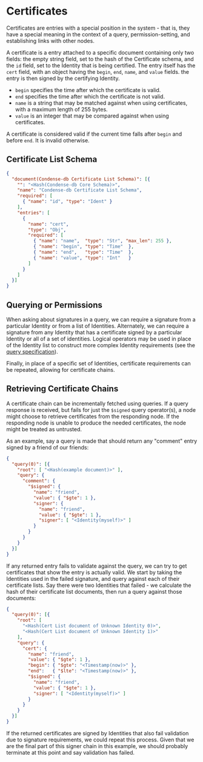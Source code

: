 # Certificates #

Certificates are entries with a special position in the system - that is, they 
have a special meaning in the context of a query, permission-setting, and 
establishing links with other nodes.

A certificate is a entry attached to a specific document containing only two 
fields: the empty string field, set to the hash of the Certificate schema, and 
the `id` field, set to the Identity that is being certified. The entry itself 
has the `cert` field, with an object having the `begin`, `end`, `name`, and 
`value` fields. the entry is then signed by the certifying Identity.

- `begin` specifies the time after which the certificate is valid.
- `end` specifies the time after which the certificate is not valid.
- `name` is a string that may be matched against when using certificates, with a 
	maximum length of 255 bytes.
- `value` is an integer that may be compared against when using certificates.

A certificate is considered valid if the current time falls after `begin` and 
before `end`. It is invalid otherwise.

## Certificate List Schema ##

```json
{
  "document(Condense-db Certificate List Schema)": [{
    "": "<Hash(Condense-db Core Schema)>",
    "name": "Condense-db Certificate List Schema",
    "required": [
      { "name": "id", "type": "Ident" }
    ],
    "entries": [
      {
        "name": "cert",
        "type": "Obj",
        "required": [
          { "name": "name",  "type": "Str", "max_len": 255 },
          { "name": "begin", "type": "Time"  },
          { "name": "end",   "type": "Time"  },
          { "name": "value", "type": "Int"   }
        ]
      }
    ]
  }]
}
```

## Querying or Permissions ##

When asking about signatures in a query, we can require a signature from a 
particular Identity or from a list of Identities. Alternately, we can require a 
signature from any Identity that has a certificate signed by a particular 
Identity or all of a set of identities. Logical operators may be used in place 
of the Identity list to construct more complex Identity requirements (see the 
[query specification](query.md)).

Finally, in place of a specific set of Identities, certificate requirements can 
be repeated, allowing for certificate chains.

## Retrieving Certificate Chains ##

A certificate chain can be incrementally fetched using queries. If a query 
response is received, but fails for just the `$signed` query operator(s), a node 
might choose to retrieve certificates from the responding node. If the 
responding node is unable to produce the needed certificates, the node might be 
treated as untrusted.

As an example, say a query is made that should return any "comment" entry signed 
by a friend of our friends:

```json
{
  "query(0)": [{
    "root": [ "<Hash(example document)>" ],
    "query": {
      "comment": {
        "$signed": {
          "name": "friend",
          "value": { "$gte": 1 },
          "signer": {
            "name": "friend",
            "value": { "$gte": 1 },
            "signer": [ "<Identity(myself)>" ]
          }
        }
      }
    }
  }]
}
```

If any returned entry fails to validate against the query, we can try to get 
certificates that show the entry is actually valid. We start by taking the 
Identities used in the failed signature, and query against each of their 
certificate lists. Say there were two Identities that failed - we calculate the 
hash of their certificate list documents, then run a query against those 
documents:

```json
{
  "query(0)": [{
    "root": [
      "<Hash(Cert List document of Unknown Identity 0)>",
      "<Hash(Cert List document of Unknown Identity 1)>"
    ],
    "query": {
      "cert": {
        "name": "friend",
        "value": { "$gte": 1 },
        "begin": { "$gte": "<Timestamp(now)>" },
        "end":   { "$lte": "<Timestamp(now)>" },
        "$signed": { 
          "name": "friend",
          "value": { "$gte": 1 },
          "signer": [ "<Identity(myself)>" ]
        }
      }
    }
  }]
}
```

If the returned certificates are signed by Identities that also fail validation 
due to signature requirements, we could repeat this process. Given that we are 
the final part of this signer chain in this example, we should probably 
terminate at this point and say validation has failed.









